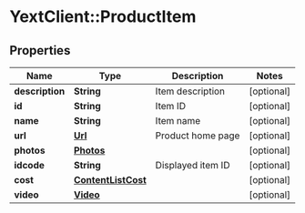 # YextClient::ProductItem

## Properties
Name | Type | Description | Notes
------------ | ------------- | ------------- | -------------
**description** | **String** | Item description | [optional] 
**id** | **String** | Item ID | [optional] 
**name** | **String** | Item name | [optional] 
**url** | [**Url**](Url.md) | Product home page | [optional] 
**photos** | [**Photos**](Photos.md) |  | [optional] 
**idcode** | **String** | Displayed item ID | [optional] 
**cost** | [**ContentListCost**](ContentListCost.md) |  | [optional] 
**video** | [**Video**](Video.md) |  | [optional] 


